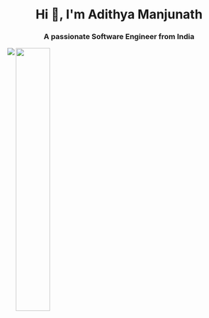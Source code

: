<h1 align="center">Hi 👋, I'm Adithya Manjunath</h1>
<h3 align="center">A passionate Software Engineer from India</h3>

<img align="left" src = "https://github-readme-stats.vercel.app/api?username=Cr4zySh4rk&show_icons=true&theme=radical" />
<img align="left" width=39% src = "https://github-readme-stats.vercel.app/api/top-langs/?username=Cr4zySh4rk&layout=compact&theme=radical" />
